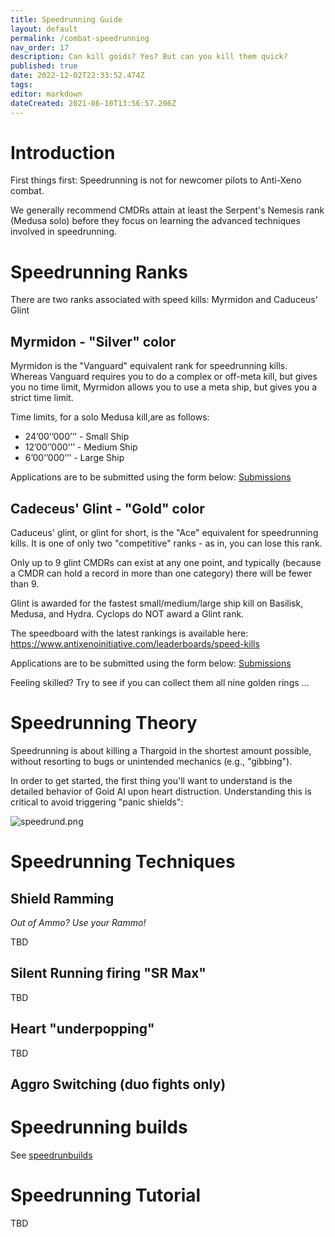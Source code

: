 ```yaml
---
title: Speedrunning Guide
layout: default
permalink: /combat-speedrunning
nav_order: 17
description: Can kill goids? Yes? But can you kill them quick?
published: true
date: 2022-12-02T22:33:52.474Z
tags: 
editor: markdown
dateCreated: 2021-06-10T13:56:57.206Z
---
```


# Introduction

First things first: Speedrunning is not for newcomer pilots to Anti-Xeno combat.

We generally recommend CMDRs attain at least the Serpent's Nemesis rank (Medusa solo) before they focus on learning the advanced techniques involved in speedrunning.

# Speedrunning Ranks

There are two ranks associated with speed kills: Myrmidon and Caduceus' Glint

## Myrmidon - "Silver" color

Myrmidon is the "Vanguard" equivalent rank for speedrunning kills. Whereas Vanguard requires you to do a complex or off-meta kill, but gives you no time limit, Myrmidon allows you to use a meta ship, but gives you a strict time limit.

Time limits, for a solo Medusa kill,are as follows:
- 24’00’’000’’’ - Small Ship
- 12’00’’000’’’ - Medium Ship
- 6’00’’000’’’ - Large Ship

Applications are to be submitted using the form below:
[Submissions](https://docs.google.com/forms/d/e/1FAIpQLSf5BGMqarMg3eQnDsvu0PcPq8NaLWjH6lKlbjSHO_RaTrTSnA/viewform)

## Cadeceus' Glint - "Gold" color

Caduceus' glint, or glint for short, is the "Ace" equivalent for speedrunning kills. It is one of only two "competitive" ranks - as in, you can lose this rank.

Only up to 9 glint CMDRs can exist at any one point, and typically (because a CMDR can hold a record in more than one category) there will be fewer than 9.

Glint is awarded for the fastest small/medium/large ship kill on Basilisk, Medusa, and Hydra. Cyclops do NOT award a Glint rank.

The speedboard with the latest rankings is available here:
https://www.antixenoinitiative.com/leaderboards/speed-kills

Applications are to be submitted using the form below:
[Submissions](https://docs.google.com/forms/d/e/1FAIpQLSf5BGMqarMg3eQnDsvu0PcPq8NaLWjH6lKlbjSHO_RaTrTSnA/viewform)

Feeling skilled? Try to see if you can collect them all nine golden rings ...

# Speedrunning Theory

Speedrunning is about killing a Thargoid in the shortest amount possible, without resorting to bugs or unintended mechanics (e.g., "gibbing").

In order to get started, the first thing you'll want to understand is the detailed behavior of Goid AI upon heart distruction. Understanding this is critical to avoid triggering "panic shields":

![speedrund.png](/assets/speedrund.png)

# Speedrunning Techniques

## Shield Ramming

*Out of Ammo? Use your Rammo!*

TBD

## Silent Running firing "SR Max"

TBD

## Heart "underpopping"

TBD

## Aggro Switching (duo fights only)

# Speedrunning builds

See [speedrunbuilds](/en/speedrunbuilds)

# Speedrunning Tutorial

TBD